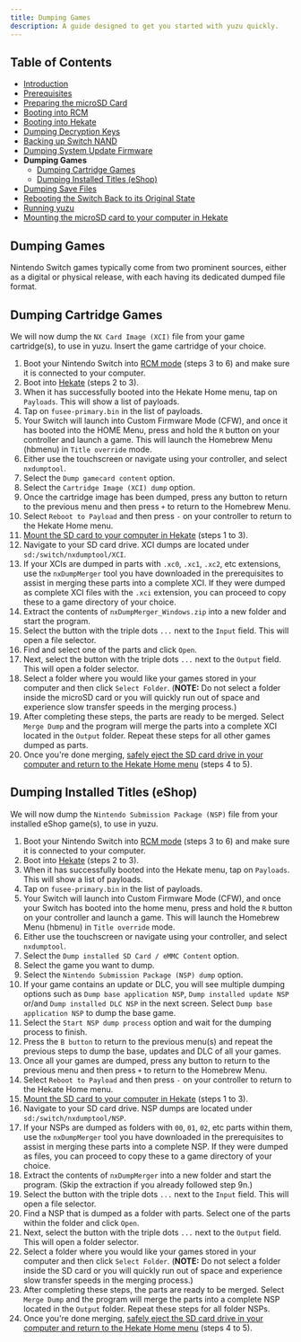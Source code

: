 ```yaml
---
title: Dumping Games
description: A guide designed to get you started with yuzu quickly.
---
```


## Table of Contents

* [Introduction](../)
* [Prerequisites](../prerequisites)
* [Preparing the microSD Card](../prepare-sd-card)
* [Booting into RCM](../boot-to-rcm)
* [Booting into Hekate](../boot-to-hekate)
* [Dumping Decryption Keys](../dump-keys)
* [Backing up Switch NAND](../nand-backup)
* [Dumping System Update Firmware](../dump-firmware)
* **Dumping Games**
  * [Dumping Cartridge Games](#dumping-cartridge-games)
  * [Dumping Installed Titles (eShop)](#dumping-installed-titles-eshop)
* [Dumping Save Files](../dump-saves)
* [Rebooting the Switch Back to its Original State](../reboot-to-stock)
* [Running yuzu](../running-yuzu)
* [Mounting the microSD card to your computer in Hekate](../hekate-ums)

## Dumping Games

Nintendo Switch games typically come from two prominent sources, either as a digital or physical release, with each having its dedicated dumped file format.

## Dumping Cartridge Games

We will now dump the `NX Card Image (XCI)` file from your game cartridge(s), to use in yuzu. Insert the game cartridge of your choice.

1. Boot your Nintendo Switch into [RCM mode](../boot-to-rcm) (steps 3 to 6) and make sure it is connected to your computer.
2. Boot into [Hekate](../boot-to-hekate) (steps 2 to 3).
3. When it has successfully booted into the Hekate Home menu, tap on `Payloads`. This will show a list of payloads.
4. Tap on `fusee-primary.bin` in the list of payloads.
5. Your Switch will launch into Custom Firmware Mode (CFW), and once it has booted into the HOME Menu, press and hold the `R` button on your controller and launch a game. This will launch the Homebrew Menu (hbmenu) in `Title override` mode.
6. Either use the touchscreen or navigate using your controller, and select `nxdumptool`.
7. Select the `Dump gamecard content` option.
8. Select the `Cartridge Image (XCI) dump` option.
9. Once the cartridge image has been dumped, press any button to return to the previous menu and then press `+` to return to the Homebrew Menu.
10. Select `Reboot to Payload` and then press `-` on your controller to return to the Hekate Home menu.
11. [Mount the SD card to your computer in Hekate](../hekate-ums) (steps 1 to 3).
12. Navigate to your SD card drive. XCI dumps are located under `sd:/switch/nxdumptool/XCI`.
13. If your XCIs are dumped in parts with `.xc0`, `.xc1`, `.xc2`, etc extensions, use the `nxDumpMerger` tool you have downloaded in the prerequisites to assist in merging these parts into a complete XCI. If they were dumped as complete XCI files with the `.xci` extension, you can proceed to copy these to a game directory of your choice.
14. Extract the contents of `nxDumpMerger_Windows.zip` into a new folder and start the program.
15. Select the button with the triple dots `...` next to the `Input` field. This will open a file selector.
16. Find and select one of the parts and click `Open`.
17. Next, select the button with the triple dots `...` next to the `Output` field. This will open a folder selector.
18. Select a folder where you would like your games stored in your computer and then click `Select Folder`. (**NOTE:** Do not select a folder inside the microSD card or you will quickly run out of space and experience slow transfer speeds in the merging process.)
19. After completing these steps, the parts are ready to be merged. Select `Merge Dump` and the program will merge the parts into a complete XCI located in the `Output` folder. Repeat these steps for all other games dumped as parts.
20. Once you're done merging, [safely eject the SD card drive in your computer and return to the Hekate Home menu](../hekate-ums) (steps 4 to 5).

## Dumping Installed Titles (eShop)

We will now dump the `Nintendo Submission Package (NSP)` file from your installed eShop game(s), to use in yuzu.

1. Boot your Nintendo Switch into [RCM mode](../boot-to-rcm) (steps 3 to 6) and make sure it is connected to your computer.
2. Boot into [Hekate](../boot-to-hekate) (steps 2 to 3).
3. When it has successfully booted into the Hekate menu, tap on `Payloads`. This will show a list of payloads.
4. Tap on `fusee-primary.bin` in the list of payloads.
5. Your Switch will launch into Custom Firmware Mode (CFW), and once your Switch has booted into the home menu, press and hold the `R` button on your controller and launch a game. This will launch the Homebrew Menu (hbmenu) in `Title override` mode.
6. Either use the touchscreen or navigate using your controller, and select `nxdumptool`.
7. Select the `Dump installed SD Card / eMMC Content` option.
8. Select the game you want to dump.
9. Select the `Nintendo Submission Package (NSP) dump` option.
10. If your game contains an update or DLC, you will see multiple dumping options such as `Dump base application NSP`, `Dump installed update NSP` or/and `Dump installed DLC NSP` in the next screen. Select `Dump base application NSP` to dump the base game.
11. Select the `Start NSP dump process` option and wait for the dumping process to finish.
12. Press the `B button` to return to the previous menu(s) and repeat the previous steps to dump the base, updates and DLC of all your games.
13. Once all your games are dumped, press any button to return to the previous menu and then press `+` to return to the Homebrew Menu.
14. Select `Reboot to Payload` and then press `-` on your controller to return to the Hekate Home menu.
15. [Mount the SD card to your computer in Hekate](../hekate-ums) (steps 1 to 3).
16. Navigate to your SD card drive. NSP dumps are located under `sd:/switch/nxdumptool/NSP`.
17. If your NSPs are dumped as folders with `00`, `01`, `02`, etc parts within them, use the `nxDumpMerger` tool you have downloaded in the prerequisites to assist in merging these parts into a complete NSP. If they were dumped as files, you can proceed to copy these to a game directory of your choice.
18. Extract the contents of `nxDumpMerger` into a new folder and start the program. (Skip the extraction if you already followed step 9n.)
19. Select the button with the triple dots `...` next to the `Input` field. This will open a file selector.
20. Find a NSP that is dumped as a folder with parts. Select one of the parts within the folder and click `Open`.
21. Next, select the button with the triple dots `...` next to the `Output` field. This will open a folder selector.
22. Select a folder where you would like your games stored in your computer and then click `Select Folder`. (**NOTE:** Do not select a folder inside the SD card or you will quickly run out of space and experience slow transfer speeds in the merging process.)
23. After completing these steps, the parts are ready to be merged. Select `Merge Dump` and the program will merge the parts into a complete NSP located in the `Output` folder. Repeat these steps for all folder NSPs.
24. Once you're done merging, [safely eject the SD card drive in your computer and return to the Hekate Home menu](../hekate-ums) (steps 4 to 5).
